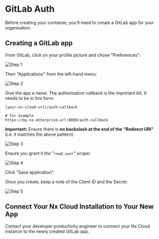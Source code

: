 # GitLab Auth

Before creating your container, you'll need to create a GitLab app for your organisation.

## Creating a GitLab app

From GitLab, click on your profile picture and chose "Preferences":

![Step 1](/nx-cloud/enterprise/single-tenant/images/gitlab_step_1.png)

Then "Applications" from the left-hand menu:

![Step 2](/nx-cloud/enterprise/single-tenant/images/gitlab_step_2.png)

Give the app a name. The authorization callback is the important bit. It needs to be in this form:

```
[your-nx-cloud-url]/auth-callback

# for example
https://my.nx-enterprise.url:8080/auth-callback
```

**Important:** Ensure there is **no backslash at the end of the "Redirect URI"** (i.e. it matches the above pattern)

![Step 3](/nx-cloud/enterprise/single-tenant/images/gitlab_step_3.png)

Ensure you grant it the "`read_user`" scope:

![Step 4](/nx-cloud/enterprise/single-tenant/images/gitlab_step_4.png)

Click "Save application".

Once you create, keep a note of the Client ID and the Secret:

![Step 5](/nx-cloud/enterprise/single-tenant/images/gitlab_step_5.png)

## Connect Your Nx Cloud Installation to Your New App

Contact your developer productivity engineer to connect your Nx Cloud instance to the newly created GitLab app.
